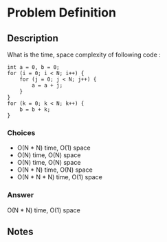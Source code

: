 # Problem Definition

## Description

What is the time, space complexity of following code :

```plaintext
int a = 0, b = 0;
for (i = 0; i < N; i++) {
    for (j = 0; j < N; j++) {
        a = a + j;
    }
}
for (k = 0; k < N; k++) {
    b = b + k;
}
```

### Choices

* O(N * N) time, O(1) space
* O(N) time, O(N) space
* O(N) time, O(N) space
* O(N * N) time, O(N) space
* O(N * N * N) time, O(1) space

### Answer

O(N * N) time, O(1) space

## Notes